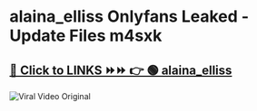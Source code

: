 
 # alaina_elliss Onlyfans Leaked - Update Files m4sxk

## <h2><a href="https://clipsfans.com/alaina_elliss&ref=git">🔗 Click to LINKS ⏩⏩ 👉 🟢 alaina_elliss </a></h2>

<a href="https://clipsfans.com/alaina_elliss&ref=git" rel="nofollow" data-target="animated-image.originalLink"><img src="https://i.ibb.co.com/xMMVF88/686577567.gif" alt="Viral Video Original" style="max-width: 100%; display: inline-block;" data-target="animated-image.originalImage"></a>

